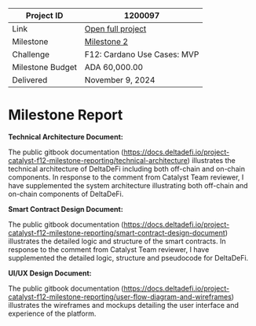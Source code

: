 |Project ID|1200097|
|-----------|-------------|
|Link|[Open full project](https://projectcatalyst.io/funds/12/f12-cardano-use-cases-mvp/deltadefi-pioneering-high-frequency-trading-on-cardano)|
|Milestone|[Milestone 2](https://milestones.projectcatalyst.io/projects/1200097/milestones/2)|
|Challenge|F12: Cardano Use Cases: MVP|
|Milestone Budget|ADA 60,000.00|
|Delivered|	November 9, 2024|

# Milestone Report

	
**Technical Architecture Document:**

The public gitbook documentation (https://docs.deltadefi.io/project-catalyst-f12-milestone-reporting/technical-architecture) illustrates the technical architecture of DeltaDeFi including both off-chain and on-chain components. In response to the comment from Catalyst Team reviewer, I have supplemented the system architecture illustrating both off-chain and on-chain components of DeltaDeFi.

**Smart Contract Design Document:**

The public gitbook documentation (https://docs.deltadefi.io/project-catalyst-f12-milestone-reporting/smart-contract-design-document) illustrates the detailed logic and structure of the smart contracts. In response to the comment from Catalyst Team reviewer, I have supplemented the detailed logic, structure and pseudocode for DeltaDeFi.

**UI/UX Design Document:**

The public gitbook documentation (https://docs.deltadefi.io/project-catalyst-f12-milestone-reporting/user-flow-diagram-and-wireframes) illustrates the wireframes and mockups detailing the user interface and experience of the platform.
